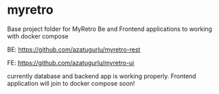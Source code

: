 # myretro
Base project folder for MyRetro Be and Frontend applications to working with docker compose

BE: https://github.com/azatugurlu/myretro-rest

FE: https://github.com/azatugurlu/myretro-ui

currently database and backend app is working properly.
Frontend application will join to docker compose soon!
